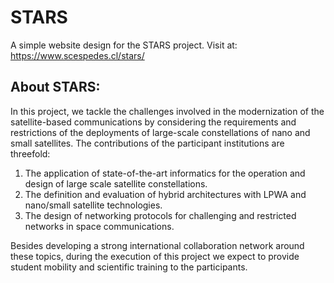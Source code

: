 # STARS
A simple website design for the STARS project. Visit at: https://www.scespedes.cl/stars/


## About STARS:

In this project, we tackle the challenges involved in the modernization of the satellite-based communications by considering the requirements and restrictions of the deployments of large-scale constellations of nano and small satellites. The contributions of the participant institutions are threefold: 

1. The application of state-of-the-art informatics for the operation and design of large scale satellite constellations.
2. The definition and evaluation of hybrid architectures with LPWA and nano/small satellite technologies.
3. The design of networking protocols for challenging and restricted networks in space communications.

Besides developing a strong international collaboration network around these topics, during the execution of this project we expect to provide student mobility and scientific training to the participants.

